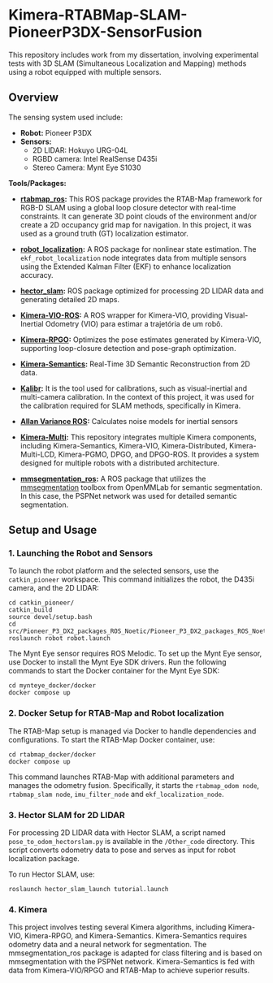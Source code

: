 # Kimera-RTABMap-SLAM-PioneerP3DX-SensorFusion
This repository includes work from my dissertation, involving experimental tests with 3D SLAM (Simultaneous Localization and Mapping) methods using a robot equipped with multiple sensors. 

## Overview
The sensing system used include:
- **Robot:** Pioneer P3DX
- **Sensors:**
  - 2D LIDAR: Hokuyo URG-04L
  - RGBD camera: Intel RealSense D435i
  - Stereo Camera: Mynt Eye S1030
 
**Tools/Packages:**

- **[rtabmap_ros](https://github.com/introlab/rtabmap_ros):** This ROS package provides the RTAB-Map framework for RGB-D SLAM using a global loop closure detector with real-time constraints. It can generate 3D point clouds of the environment and/or create a 2D occupancy grid map for navigation. In this project, it was used as a ground truth (GT) localization estimator.

- **[robot_localization](https://github.com/cra-ros-pkg/robot_localization):** A ROS package for nonlinear state estimation. The `ekf_robot_localization` node integrates data from multiple sensors using the Extended Kalman Filter (EKF) to enhance localization accuracy.

- **[hector_slam](https://github.com/tu-darmstadt-ros-pkg/hector_slam):** ROS package optimized for processing 2D LIDAR data and generating detailed 2D maps.

- **[Kimera-VIO-ROS](https://github.com/MIT-SPARK/Kimera-VIO-ROS):** A ROS wrapper for Kimera-VIO, providing Visual-Inertial Odometry (VIO) para estimar a trajetória de um robô.
  
- **[Kimera-RPGO](https://github.com/MIT-SPARK/Kimera-RPGO):**  Optimizes the pose estimates generated by Kimera-VIO, supporting loop-closure detection and pose-graph optimization.

- **[Kimera-Semantics](https://github.com/MIT-SPARK/Kimera-Semantics):** Real-Time 3D Semantic Reconstruction from 2D data.

- **[Kalibr](https://github.com/ethz-asl/kalibr):** It is the tool used for calibrations, such as visual-inertial and multi-camera calibration. In the context of this project, it was used for the calibration required for SLAM methods, specifically in Kimera.

- **[Allan Variance ROS](https://github.com/ori-drs/allan_variance_ros):** Calculates noise models for inertial sensors

- **[Kimera-Multi](https://github.com/MIT-SPARK/Kimera-Multi):** This repository integrates multiple Kimera components, including Kimera-Semantics, Kimera-VIO, Kimera-Distributed, Kimera-Multi-LCD, Kimera-PGMO, DPGO, and DPGO-ROS. It provides a system designed for multiple robots with a distributed architecture.

- **[mmsegmentation_ros](https://github.com/jianhengLiu/mmsegmentation_ros):** A ROS package that utilizes the [mmsegmentation](https://github.com/open-mmlab/mmsegmentation) toolbox from OpenMMLab for semantic segmentation. In this case, the PSPNet network was used for detailed semantic segmentation.



## Setup and Usage

### 1. Launching the Robot and Sensors

To launch the robot platform and the selected sensors, use the `catkin_pioneer` workspace. This command initializes the robot, the D435i camera, and the 2D LIDAR:


```
cd catkin_pioneer/
catkin_build
source devel/setup.bash
cd src/Pioneer_P3_DX2_packages_ROS_Noetic/Pioneer_P3_DX2_packages_ROS_Noetic/robot/launch
roslaunch robot robot.launch 
```

The Mynt Eye sensor requires ROS Melodic. To set up the Mynt Eye sensor, use Docker to install the Mynt Eye SDK drivers. Run the following commands to start the Docker container for the Mynt Eye SDK:
```
cd mynteye_docker/docker
docker compose up
```
### 2. Docker Setup for RTAB-Map and Robot localization 

The RTAB-Map setup is managed via Docker to handle dependencies and configurations. To start the RTAB-Map Docker container, use:

```
cd rtabmap_docker/docker
docker compose up
```

This command launches RTAB-Map with additional parameters and manages the odometry fusion. Specifically, it starts the `rtabmap_odom node`, `rtabmap_slam node`, `imu_filter_node` and `ekf_localization_node`.

### 3. Hector SLAM for 2D LIDAR

For processing 2D LIDAR data with Hector SLAM, a script named `pose_to_odom_hectorslam.py` is available in the `/Other_code` directory. This script converts odometry data to pose and serves as input for robot localization package.

To run Hector SLAM, use:
```
roslaunch hector_slam_launch tutorial.launch
```

### 4. Kimera


This project involves testing several Kimera algorithms, including Kimera-VIO, Kimera-RPGO, and Kimera-Semantics. Kimera-Semantics requires odometry data and a neural network for segmentation. The mmsegmentation_ros package is adapted for class filtering and is based on mmsegmentation with the PSPNet network.
Kimera-Semantics is fed with data from Kimera-VIO/RPGO and RTAB-Map to achieve superior results.

